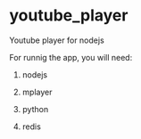 # youtube_player
Youtube player for nodejs

For runnig the app, you will need:

1) nodejs

2) mplayer

3) python

4) redis

